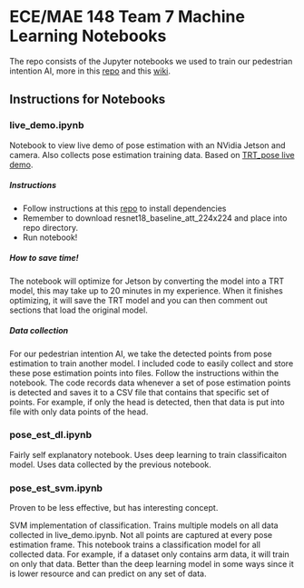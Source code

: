 # ECE/MAE 148 Team 7 Machine Learning Notebooks

The repo consists of the Jupyter notebooks we used to train our pedestrian intention AI, more in this [repo](https://github.com/buzzcrackle/ece148-team7) and this [wiki](https://guitar.ucsd.edu/maeece148/index.php/2021SpringTeam7).

## Instructions for Notebooks
### live_demo.ipynb
 Notebook to view live demo of pose estimation with an NVidia Jetson and camera. Also collects pose estimation training data. Based on [TRT_pose live demo](https://github.com/NVIDIA-AI-IOT/trt_pose).

##### Instructions
* Follow instructions at this [repo](https://github.com/NVIDIA-AI-IOT/trt_pose) to install dependencies
* Remember to download resnet18_baseline_att_224x224 and place into repo directory.
* Run notebook!

##### How to save time!
The notebook will optimize for Jetson by converting the model into a TRT model, this may take up to 20 minutes in my experience. When it finishes optimizing, it will save the TRT model and you can then comment out sections that load the original model.

##### Data collection
For our pedestrian intention AI, we take the detected points from pose estimation to train another model. I included code to easily collect and store these pose estimation points into files. Follow the instructions within the notebook. The code records data whenever a set of pose estimation points is detected and saves it to a CSV file that contains that specific set of points. For example, if only the head is detected, then that data is put into file with only data points of the head.
### pose_est_dl.ipynb
Fairly self explanatory notebook. Uses deep learning to train classificaiton model. Uses data collected by the previous notebook.
### pose_est_svm.ipynb
Proven to be less effective, but has interesting concept.

SVM implementation of classification. Trains multiple models on all data collected in live_demo.ipynb. Not all points are captured at every pose estimation frame. This notebook trains a classification model for all collected data. For example, if a dataset only contains arm data, it will train on only that data. Better than the deep learning model in some ways since it is lower resource and can predict on any set of data.
